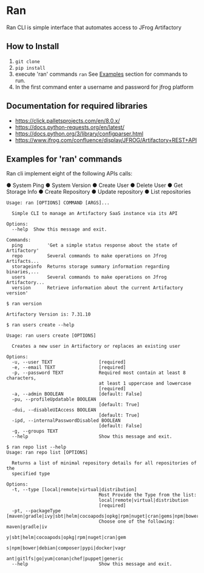 # Ran
Ran CLI is simple interface that automates access to JFrog Artifactory

## How to Install
1. `git clone `
2. `pip install `
3. execute 'ran' commands `ran` See [Examples](#Examples) section for commands to run.
4. In the first command enter a username and password for jfrog platform

## Documentation for required libraries

- https://click.palletsprojects.com/en/8.0.x/
- https://docs.python-requests.org/en/latest/
- https://docs.python.org/3/library/configparser.html
- https://www.jfrog.com/confluence/display/JFROG/Artifactory+REST+API

## Examples for 'ran' commands 

Ran cli implement eight of the following APIs calls:

● System Ping
● System Version
● Create User
● Delete User
● Get Storage Info
● Create Repository
● Update repository
● List repositories


```commandline
Usage: ran [OPTIONS] COMMAND [ARGS]...

  Simple CLI to manage an Artifactory SaaS instance via its API

Options:
  --help  Show this message and exit.

Commands:
  ping         'Get a simple status response about the state of Artifactory'
  repo         Several commands to make operations on Jfrog Artifacts...
  storageinfo  Returns storage summary information regarding binaries,...
  users        Several commands to make operations on Jfrog Artifactory...
  version      Retrieve information about the current Artifactory version'
  ```

```commandline
$ ran version

Artifactory Version is: 7.31.10

```

```commandline
$ ran users create --help

Usage: ran users create [OPTIONS]

  Creates a new user in Artifactory or replaces an existing user

Options:
  -u, --user TEXT                 [required]
  -e, --email TEXT                [required]
  -p, --password TEXT             Required most contain at least 8 characters,
                                  at least 1 uppercase and lowercase
                                  [required]
  -a, --admin BOOLEAN             [default: False]
  -pu, --profileUpdatable BOOLEAN
                                  [default: True]
  -dui, --disableUIAccess BOOLEAN
                                  [default: True]
  -ipd, --internalPasswordDisabled BOOLEAN
                                  [default: False]
  -g, --groups TEXT
  --help                          Show this message and exit.

```

```commandline
$ ran repo list --help
Usage: ran repo list [OPTIONS]

  Returns a list of minimal repository details for all repositories of the
  specified type

Options:
  -t, --type [local|remote|virtual|distribution]
                                  Most Provide the Type from the list:
                                  local|remote|virtual|distribution
                                  [required]
  -pt, --packageType [maven|gradle|ivy|sbt|helm|cocoapods|opkg|rpm|nuget|cran|gems|npm|bower|debian|composer|pypi|docker|vagrant|gitlfs|go|yum|conan|chef|puppet|generic|]
                                  Choose one of the following: maven|gradle|iv
                                  y|sbt|helm|cocoapods|opkg|rpm|nuget|cran|gem
                                  s|npm|bower|debian|composer|pypi|docker|vagr
                                  ant|gitlfs|go|yum|conan|chef|puppet|generic
  --help                          Show this message and exit.

```

